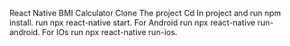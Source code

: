 React Native BMI Calculator
Clone The project
Cd In project and run npm install.
run npx react-native start.
For Android run npx react-native run-android.
For IOs run npx react-native run-ios.
